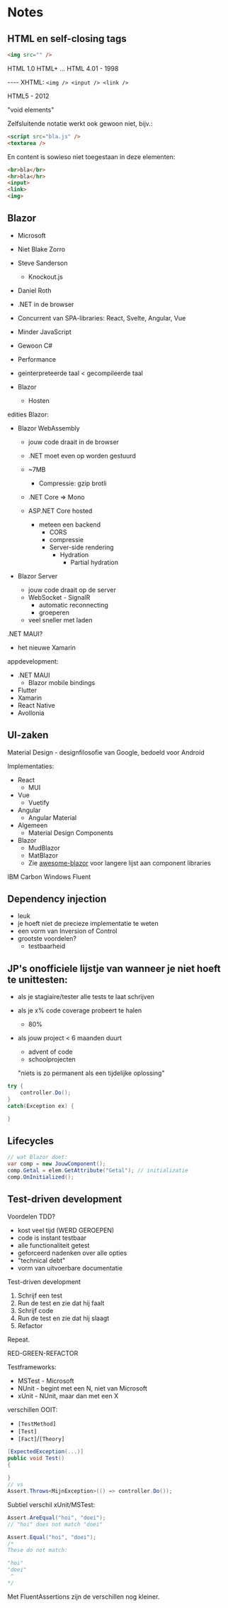 # Notes


## HTML en self-closing tags

```html
<img src="" />
```

HTML 1.0
HTML+
...
HTML 4.01 - 1998


---- XHTML: `<img /> <input /> <link />`

HTML5 - 2012

"void elements"

Zelfsluitende notatie werkt ook gewoon niet, bijv.:
```html
<script src="bla.js" />
<textarea />
```

En content is sowieso niet toegestaan in deze elementen:

```html
<br>bla</br>
<hr>bla</hr>
<input>
<link>
<img>
```

## Blazor

- Microsoft
- Niet Blake Zorro
- Steve Sanderson
  - Knockout.js
- Daniel Roth

- .NET in de browser
- Concurrent van SPA-libraries: React, Svelte, Angular, Vue
- Minder JavaScript
- Gewoon C#
- Performance
- geinterpreteerde taal < gecompileerde taal

- Blazor
  - Hosten


edities Blazor:
- Blazor WebAssembly
  - jouw code draait in de browser
  - .NET moet even op worden gestuurd
  - ~7MB
    - Compressie: gzip brotli
  - .NET Core => Mono

  - ASP.NET Core hosted
    - meteen een backend
      - CORS
      - compressie
      - Server-side rendering
        - Hydration
          - Partial hydration


- Blazor Server
  - jouw code draait op de server
  - WebSocket - SignalR
    - automatic reconnecting
    - groeperen
  - veel sneller met laden


.NET MAUI?
- het nieuwe Xamarin

appdevelopment:
- .NET MAUI
  - Blazor mobile bindings
- Flutter
- Xamarin
- React Native
- Avollonia

## UI-zaken

Material Design - designfilosofie van Google, bedoeld voor Android

Implementaties:
- React
  - MUI
- Vue
  - Vuetify
- Angular
  - Angular Material
- Algemeen
  - Material Design Components
- Blazor
  - MudBlazor
  - MatBlazor
  - Zie [awesome-blazor](https://github.com/AdrienTorris/awesome-blazor) voor langere lijst aan component libraries

IBM Carbon
Windows Fluent

## Dependency injection

- leuk
- je hoeft niet de precieze implementatie te weten
- een vorm van Inversion of Control
- grootste voordelen?
  - testbaarheid

## JP's onofficiele lijstje van wanneer je niet hoeft te unittesten:

- als je stagiaire/tester alle tests te laat schrijven

- als je x% code coverage probeert te halen
  - 80%

- als jouw project < 6 maanden duurt
  - advent of code
  - schoolprojecten

  "niets is zo permanent als een tijdelijke oplossing"

```cs
try {
	controller.Do();
}
catch(Exception ex) {

}
```

## Lifecycles

```cs
// wat Blazor doet:
var comp = new JouwComponent();
comp.Getal = elem.GetAttribute("Getal"); // initializatie
comp.OnInitialized();
```

## Test-driven development

Voordelen TDD?
- kost veel tijd (WERD GEROEPEN)
- code is instant testbaar
- alle functionaliteit getest
- geforceerd nadenken over alle opties
- "technical debt"
- vorm van uitvoerbare documentatie


Test-driven development

1. Schrijf een test
2. Run de test en zie dat hij faalt
3. Schrijf code
4. Run de test en zie dat hij slaagt
5. Refactor

Repeat.

RED-GREEN-REFACTOR



Testframeworks:
- MSTest - Microsoft
- NUnit - begint met een N, niet van Microsoft
- xUnit - NUnit, maar dan met een X


verschillen OOIT:
- `[TestMethod]`
- `[Test]`
- `[Fact]`/`[Theory]`

```cs
[ExpectedException(...)]
public void Test()
{
	
}
// vs
Assert.Throws<MijnException>(() => controller.Do());
```

Subtiel verschil xUnit/MSTest:
```cs
Assert.AreEqual("hoi", "doei");
// "hoi" does not match "doei"

Assert.Equal("hoi", "doei");
/*
These do not match:

"hoi"
"doei"
 ^
*/
```

Met FluentAssertions zijn de verschillen nog kleiner.

